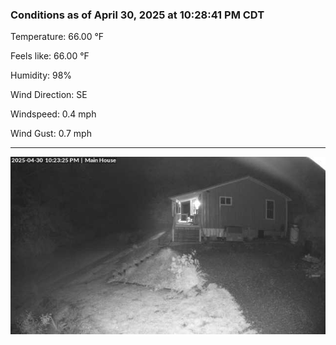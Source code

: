 ### Conditions as of April 30, 2025 at 10:28:41 PM CDT 

Temperature: 66.00 &deg;F

Feels like: 66.00 &deg;F

Humidity: 98%

Wind Direction: SE

Windspeed: 0.4 mph

Wind Gust: 0.7 mph

---

<img src="./images/latest.jpeg"/>

